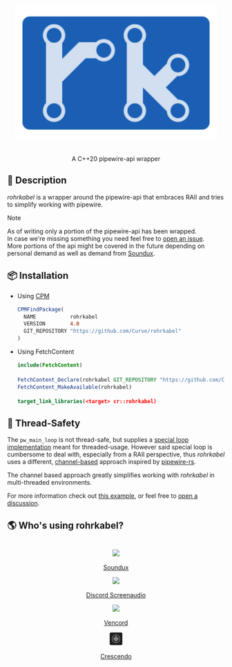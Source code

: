 <div align="center"> 
    <img src="assets/logo.svg" height=312>
</div>

<br/>

<p align="center">
    A C++20 pipewire-api wrapper
</p>


## 📃 Description

_rohrkabel_ is a wrapper around the pipewire-api that embraces RAII and tries to simplify working with pipewire.

> [!NOTE]  
> As of writing only a portion of the pipewire-api has been wrapped.  
> In case we're missing something you need feel free to [open an issue](https://github.com/Curve/rohrkabel/issues/new).  
> More portions of the api might be covered in the future depending on personal demand as well as demand from [Soundux](https://github.com/Soundux/Soundux). 

## 📦 Installation

* Using [CPM](https://github.com/cpm-cmake/CPM.cmake)
  ```cmake
  CPMFindPackage(
    NAME           rohrkabel
    VERSION        4.0
    GIT_REPOSITORY "https://github.com/Curve/rohrkabel"
  )
  ```

* Using FetchContent
  ```cmake
  include(FetchContent)

  FetchContent_Declare(rohrkabel GIT_REPOSITORY "https://github.com/Curve/rohrkabel" GIT_TAG v4.0)
  FetchContent_MakeAvailable(rohrkabel)

  target_link_libraries(<target> cr::rohrkabel)
  ```

## 🧵 Thread-Safety

The `pw_main_loop` is not thread-safe, but supplies a [special loop implementation](https://docs.pipewire.org/page_thread_loop.html) meant for threaded-usage. However said special loop is cumbersome to deal with, especially from a RAII perspective, thus _rohrkabel_ uses a different, [channel-based](https://github.com/Curve/channel) approach inspired by [pipewire-rs](https://pipewire.pages.freedesktop.org/pipewire-rs/pipewire/channel/index.html).

The channel based approach greatly simplifies working with _rohrkabel_ in multi-threaded environments.

For more information check out [this example](examples/channels), or feel free to [open a discussion](https://github.com/Curve/rohrkabel/discussions/new/choose).

## 🌎 Who's using rohrkabel?

<div align="center">
<br>

<img src="https://avatars.githubusercontent.com/u/74979035?s=200&v=4" width=30/>

[Soundux](https://github.com/Soundux)

<img src="https://raw.githubusercontent.com/maltejur/discord-screenaudio/master/assets/de.shorsh.discord-screenaudio.png" width=30/>

[Discord Screenaudio](https://github.com/maltejur/discord-screenaudio)

<img src="https://avatars.githubusercontent.com/u/113042587?s=200&v=4" width=30/>

[Vencord](https://github.com/Vencord/linux-virtmic)

<img src="https://raw.githubusercontent.com/PolisanTheEasyNick/Crescendo/main/icon.svg" width=30/>

[Crescendo](https://github.com/PolisanTheEasyNick/Crescendo)

</div>
